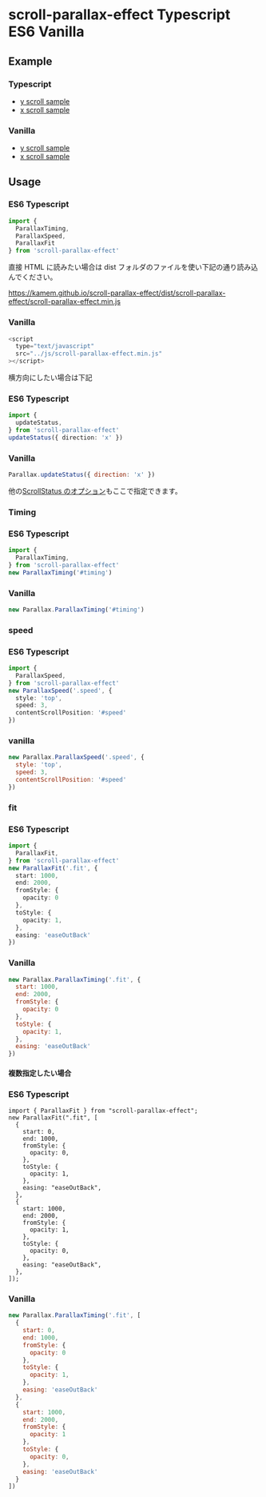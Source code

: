# scroll-parallax-effect Typescript ES6 Vanilla

## Example

### Typescript
* [y scroll sample](http://kamem.github.io/scroll-parallax-effect/docs/example/typescript/y-typescript.html)
* [x scroll sample](http://kamem.github.io/scroll-parallax-effect/docs/example/typescript/x-typescript.html)

### Vanilla
* [y scroll sample](http://kamem.github.io/scroll-parallax-effect/docs/example/vanilla/y-vanilla.html)
* [x scroll sample](http://kamem.github.io/scroll-parallax-effect/docs/example/vanilla/x-vanilla.html)

## Usage

### ES6 Typescript

```Typescript
import {
  ParallaxTiming,
  ParallaxSpeed,
  ParallaxFit
} from 'scroll-parallax-effect'
```

直接 HTML に読みたい場合は dist フォルダのファイルを使い下記の通り読み込んでください。

https://kamem.github.io/scroll-parallax-effect/dist/scroll-parallax-effect/scroll-parallax-effect.min.js

### Vanilla

```javascript
<script
  type="text/javascript"
  src="../js/scroll-parallax-effect.min.js"
></script>
```

横方向にしたい場合は下記

### ES6 Typescript

```Typescript
import {
  updateStatus,
} from 'scroll-parallax-effect'
updateStatus({ direction: 'x' })
```

### Vanilla

```Javascript
Parallax.updateStatus({ direction: 'x' })
```

他の[ScrollStatus のオプション](./README.md#scrollstatus-option)もここで指定できます。

### Timing

### ES6 Typescript

```Typescript
import {
  ParallaxTiming,
} from 'scroll-parallax-effect'
new ParallaxTiming('#timing')
```

### Vanilla

```Javascript
new Parallax.ParallaxTiming('#timing')
```

### speed

### ES6 Typescript

```Typescript
import {
  ParallaxSpeed,
} from 'scroll-parallax-effect'
new ParallaxSpeed('.speed', {
  style: 'top',
  speed: 3,
  contentScrollPosition: '#speed'
})
```

### vanilla

```Javascript
new Parallax.ParallaxSpeed('.speed', {
  style: 'top',
  speed: 3,
  contentScrollPosition: '#speed'
})
```

### fit

### ES6 Typescript

```Typescript
import {
  ParallaxFit,
} from 'scroll-parallax-effect'
new ParallaxFit('.fit', {
  start: 1000,
  end: 2000,
  fromStyle: {
    opacity: 0
  },
  toStyle: {
    opacity: 1,
  },
  easing: 'easeOutBack'
})
```

### Vanilla

```Javascript
new Parallax.ParallaxTiming('.fit', {
  start: 1000,
  end: 2000,
  fromStyle: {
    opacity: 0
  },
  toStyle: {
    opacity: 1,
  },
  easing: 'easeOutBack'
})
```

#### 複数指定したい場合

### ES6 Typescript

```es6
import { ParallaxFit } from "scroll-parallax-effect";
new ParallaxFit(".fit", [
  {
    start: 0,
    end: 1000,
    fromStyle: {
      opacity: 0,
    },
    toStyle: {
      opacity: 1,
    },
    easing: "easeOutBack",
  },
  {
    start: 1000,
    end: 2000,
    fromStyle: {
      opacity: 1,
    },
    toStyle: {
      opacity: 0,
    },
    easing: "easeOutBack",
  },
]);
```

### Vanilla

```Javascript
new Parallax.ParallaxTiming('.fit', [
  {
    start: 0,
    end: 1000,
    fromStyle: {
      opacity: 0
    },
    toStyle: {
      opacity: 1,
    },
    easing: 'easeOutBack'
  },
  {
    start: 1000,
    end: 2000,
    fromStyle: {
      opacity: 1
    },
    toStyle: {
      opacity: 0,
    },
    easing: 'easeOutBack'
  }
])
```
